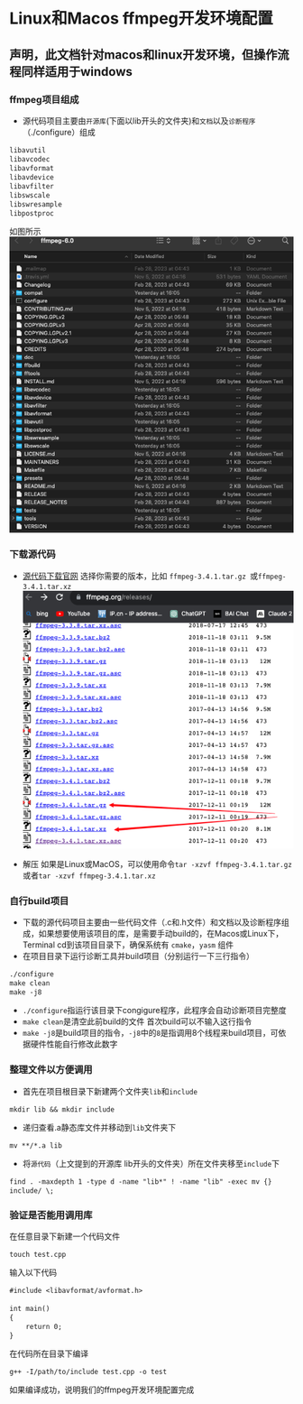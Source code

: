 # Linux和Macos ffmpeg开发环境配置

## 声明，此文档针对macos和linux开发环境，但操作流程同样适用于windows

### ffmpeg项目组成

* 源代码项目主要由`开源库`(下面以lib开头的文件夹)和`文档`以及`诊断程序`（./configure）组成

```
libavutil      
libavcodec     
libavformat    
libavdevice    
libavfilter    
libswscale     
libswresample  
libpostproc    
```
如图所示
![Alt text](../../public/technical/ffmpeg_develop/image-3.png)

### 下载源代码

* [源代码下载官网](https://ffmpeg.org/releases/)
选择你需要的版本，比如 `ffmpeg-3.4.1.tar.gz `或`ffmpeg-3.4.1.tar.xz `![Alt text](../../public/technical/ffmpeg_develop/image-2.png)

* 解压 如果是Linux或MacOS，可以使用命令`tar -xzvf ffmpeg-3.4.1.tar.gz`或者`tar -xzvf ffmpeg-3.4.1.tar.xz`

### 自行build项目
* 下载的源代码项目主要由一些代码文件（.c和.h文件）和文档以及诊断程序组成，如果想要使用该项目的库，是需要手动build的，在Macos或Linux下，Terminal cd到该项目目录下，确保系统有 `cmake`，`yasm` 组件
* 在项目目录下运行诊断工具并build项目（分别运行一下三行指令）
```
./configure
make clean
make -j8
```
* `./configure`指运行该目录下congigure程序，此程序会自动诊断项目完整度
* `make clean`是清空此前build的文件 首次build可以不输入这行指令
* `make -j8`是build项目的指令，`-j8`中的`8`是指调用8个线程来build项目，可依据硬件性能自行修改此数字

### 整理文件以方便调用

* 首先在项目根目录下新建两个文件夹`lib`和`include`
```
mkdir lib && mkdir include
```
* 递归查看.a静态库文件并移动到`lib`文件夹下
```
mv **/*.a lib
```
* 将`源代码`（上文提到的开源库 lib开头的文件夹）所在文件夹移至`include`下
```
find . -maxdepth 1 -type d -name "lib*" ! -name "lib" -exec mv {} include/ \;
```

### 验证是否能用调用库

在任意目录下新建一个代码文件
```
touch test.cpp
```
输入以下代码
```
#include <libavformat/avformat.h>

int main()
{
    return 0;
}
```
在代码所在目录下编译
```
g++ -I/path/to/include test.cpp -o test
```
如果编译成功，说明我们的ffmpeg开发环境配置完成
